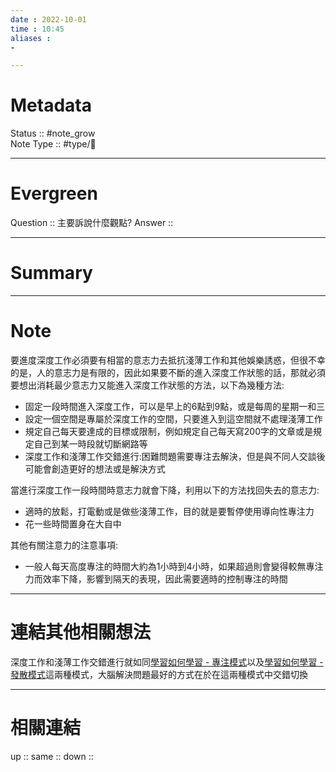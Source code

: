 ```yaml
---
date : 2022-10-01
time : 10:45
aliases :
- 

---
```


# Metadata
Status :: #note_grow <br>
Note Type :: #type/📘 <br>

---
# Evergreen
Question :: 主要訴說什麼觀點?
Answer :: 


---

# Summary


---

# Note
要進度深度工作必須要有相當的意志力去抵抗淺薄工作和其他娛樂誘惑，但很不幸的是，人的意志力是有限的，因此如果要不斷的進入深度工作狀態的話，那就必須要想出消耗最少意志力又能進入深度工作狀態的方法，以下為幾種方法:
- 固定一段時間進入深度工作，可以是早上的6點到9點，或是每周的星期一和三
- 設定一個空間是專屬於深度工作的空間，只要進入到這空間就不處理淺薄工作
- 規定自己每天要達成的目標或限制，例如規定自己每天寫200字的文章或是規定自己到某一時段就切斷網路等
- 深度工作和淺薄工作交錯進行:困難問題需要專注去解決，但是與不同人交談後可能會創造更好的想法或是解決方式

當進行深度工作一段時間時意志力就會下降，利用以下的方法找回失去的意志力:
- 適時的放鬆，打電動或是做些淺薄工作，目的就是要暫停使用導向性專注力
- 花一些時間置身在大自中

其他有關注意力的注意事項:
- 一般人每天高度專注的時間大約為1小時到4小時，如果超過則會變得較無專注力而效率下降，影響到隔天的表現，因此需要適時的控制專注的時間

---

# 連結其他相關想法
深度工作和淺薄工作交錯進行就如同[學習如何學習 - 專注模式](../21%20大腦/學習如何學習%20-%20專注模式.md)以及[學習如何學習 - 發散模式](../21%20大腦/學習如何學習%20-%20發散模式.md)這兩種模式，大腦解決問題最好的方式在於在這兩種模式中交錯切換

---

# 相關連結
up :: 
same :: 
down :: 


